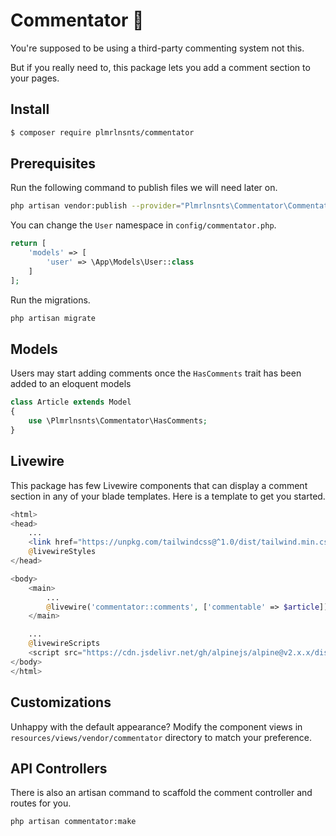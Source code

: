 # Commentator 🤭

You're supposed to be using a third-party commenting system not this.

But if you really need to, this package lets you add a comment section to your pages.

## Install

``` bash
$ composer require plmrlnsnts/commentator
```

## Prerequisites

Run the following command to publish files we will need later on.

```bash
php artisan vendor:publish --provider="Plmrlnsnts\Commentator\CommentatorServiceProvider"
```

You can change the `User` namespace in `config/commentator.php`.

```php
return [
    'models' => [
        'user' => \App\Models\User::class
    ]
];
```

Run the migrations.

```bash
php artisan migrate
```

## Models

Users may start adding comments once the `HasComments` trait has been added to an eloquent models

```php
class Article extends Model
{
    use \Plmrlnsnts\Commentator\HasComments;
}
```

## Livewire

This package has few Livewire components that can display a comment section in any of your blade templates. Here is a template to get you started.

```php
<html>
<head>
    ...
    <link href="https://unpkg.com/tailwindcss@^1.0/dist/tailwind.min.css" rel="stylesheet">
    @livewireStyles
</head>

<body>
    <main>
        ...
        @livewire('commentator::comments', ['commentable' => $article])
    </main>

    ...
    @livewireScripts
    <script src="https://cdn.jsdelivr.net/gh/alpinejs/alpine@v2.x.x/dist/alpine-ie11.js" defer></script>
</body>
</html>
```

## Customizations

Unhappy with the default appearance? Modify the component views in `resources/views/vendor/commentator` directory to match your preference.

## API Controllers

There is also an artisan command to scaffold the comment controller and routes for you.

```bash
php artisan commentator:make
```
